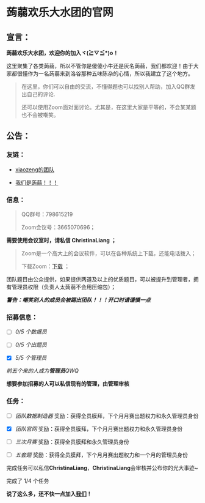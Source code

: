 # **蒟蒻欢乐大水团**的官网

## 宣言：

**蒟蒻欢乐大水团，欢迎你的加入ヾ(≧▽≦*)o！**

这里聚集了各类蒟蒻，所以不管你是傻傻小牛还是灰名蒟蒻，我们都欢迎！由于大家都很懂作为一名蒟蒻来到洛谷那种五味陈杂的心情，所以我建立了这个地方。

>在这里，你们可以自由的交流，不懂得题也可以找别人帮助，加入QQ群发出自己的评论.
>
>还可以使用Zoom面对面讨论。尤其是，在这里大家是平等的，不会某某题也不会被嘲笑。

## 公告：

### 友链：

- [xiaozeng的团队](https://www.luogu.com.cn/team/25418)

- [我们是蒟蒻！！！](https://www.luogu.com.cn/team/25525)

### 信息：

>QQ群号：798615219
>
>Zoom会议号：3665070696；

**需要使用会议室时，请私信 ChristinaLiang ；**

>Zoom是一个高大上的会议软件，可以在各种系统上下载，还能电话拨入；
>
>下载Zoom：[下载](https://zoom.com.cn/s/3665070696) ；

团队题目由公众提供，如果提供两道及以上的优质题目，可以被提升到管理者，拥有管理员权限（负责人太蒟蒻不会用压缩包）；

**_警告：嘲笑别人的成员会被踢出团队！！！开口时请谨慎一点_**

### 招募信息：

- [ ] _0/5 个数据员_

- [ ] _0/5 个出题员_

- [x] _5/5 个管理员_

_前五个来的人成为**管理员**QWQ_

**想要参加招募的人可以私信现有的管理，由管理审核**

### 任务：

- [ ] _团队数据制造器_ 奖励：获得全员膜拜，下个月月赛出题权力和永久管理员身份

- [x] _团队官网_ 奖励：获得全员膜拜，下个月月赛出题权力和永久管理员身份

- [ ] _三次月赛_ 奖励：获得全员膜拜和永久管理员身份

- [ ] _五套题_ 奖励：获得全员膜拜，下个月月赛出题权力和一个月的管理员身份

完成任务可以私信**ChristinaLiang**，**ChristinaLiang**会审核并公布你的光大事迹~

完成了 1/4 个任务

**说了这么多，还不快一点加入[我们](https://www.luogu.com.cn/team/26129)！**
